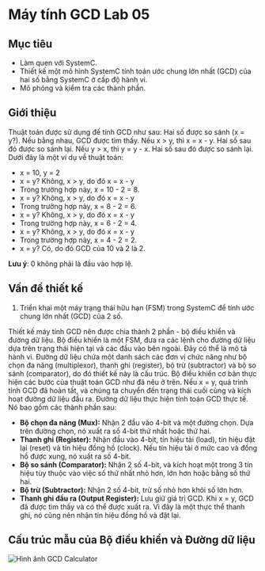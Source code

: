 # Máy tính GCD Lab 05

## Mục tiêu

- Làm quen với SystemC.
- Thiết kế một mô hình SystemC tính toán ước chung lớn nhất (GCD) của hai số bằng SystemC ở cấp độ hành vi.
- Mô phỏng và kiểm tra các thành phần.

## Giới thiệu

Thuật toán được sử dụng để tính GCD như sau: Hai số được so sánh (x = y?). Nếu bằng nhau, GCD được tìm thấy. Nếu x > y, thì x = x - y. Hai số sau đó được so sánh lại. Nếu y > x, thì y = y - x. Hai số sau đó được so sánh lại. Dưới đây là một ví dụ về thuật toán:

- x = 10, y = 2
- x = y? Không, x > y, do đó x = x - y
- Trong trường hợp này, x = 10 - 2 = 8.
- x = y? Không, x > y, do đó x = x - y
- Trong trường hợp này, x = 8 - 2 = 6.
- x = y? Không, x > y, do đó x = x - y
- Trong trường hợp này, x = 6 - 2 = 4.
- x = y? Không, x > y, do đó x = x - y
- Trong trường hợp này, x = 4 - 2 = 2.
- x = y? Có, do đó GCD của 10 và 2 là 2.

**Lưu ý**: 0 không phải là đầu vào hợp lệ.

## Vấn đề thiết kế

1. Triển khai một máy trạng thái hữu hạn (FSM) trong SystemC để tính ước chung lớn nhất (GCD) của 2 số.

Thiết kế máy tính GCD nên được chia thành 2 phần - bộ điều khiển và đường dữ liệu. Bộ điều khiển là một FSM, đưa ra các lệnh cho đường dữ liệu dựa trên trạng thái hiện tại và các đầu vào bên ngoài. Đây có thể là mô tả hành vi. Đường dữ liệu chứa một danh sách các đơn vị chức năng như bộ chọn đa năng (multiplexor), thanh ghi (register), bộ trừ (subtractor) và bộ so sánh (comparator), do đó thiết kế này là cấu trúc. Bộ điều khiển cơ bản thực hiện các bước của thuật toán GCD như đã nêu ở trên. Nếu x = y, quá trình tính GCD đã hoàn tất, và chúng ta chuyển đến trạng thái cuối cùng và kích hoạt đường dữ liệu đầu ra. Đường dữ liệu thực hiện tính toán GCD thực tế. Nó bao gồm các thành phần sau:

- **Bộ chọn đa năng (Mux):** Nhận 2 đầu vào 4-bit và một đường chọn. Dựa trên đường chọn, nó xuất ra số 4-bit thứ nhất hoặc thứ hai.
- **Thanh ghi (Register):** Nhận đầu vào 4-bit, tín hiệu tải (load), tín hiệu đặt lại (reset) và tín hiệu đồng hồ (clock). Nếu tín hiệu tải ở mức cao và đồng hồ được xung, nó xuất ra số 4-bit.
- **Bộ so sánh (Comparator):** Nhận 2 số 4-bit, và kích hoạt một trong 3 tín hiệu tùy thuộc vào việc số thứ nhất nhỏ hơn, lớn hơn hoặc bằng số thứ hai.
- **Bộ trừ (Subtractor):** Nhận 2 số 4-bit, trừ số nhỏ hơn khỏi số lớn hơn.
- **Thanh ghi đầu ra (Output Register):** Lưu giữ giá trị GCD. Khi x = y, GCD đã được tìm thấy và có thể được xuất ra. Vì đây là một thực thể thanh ghi, nó cũng nên nhận tín hiệu đồng hồ và đặt lại.

## Cấu trúc mẫu của Bộ điều khiển và Đường dữ liệu

![Hình ảnh GCD Calculator](https://www.cs.ucr.edu/~vahid/sproj/SystemCLab/GCD_calc.gif)